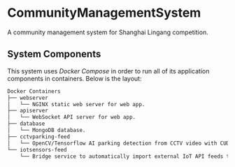 # CommunityManagementSystem
 A community management system for Shanghai Lingang competition.

## System Components
 This system uses *Docker Compose* in order to run all of its application components in containers. Below is the layout:
 ```txt
 Docker Containers
 ├── webserver
 │   └── NGINX static web server for web app.
 ├── apiserver
 │   └── WebSocket API server for web app.
 ├── database
 │   └── MongoDB database.
 ├── cctvparking-feed
 │   └── OpenCV/Tensorflow AI parking detection from CCTV video with CUDA acceleration.
 └── iotsensors-feed
     └── Bridge service to automatically import external IoT API feeds to DB.
  ```
